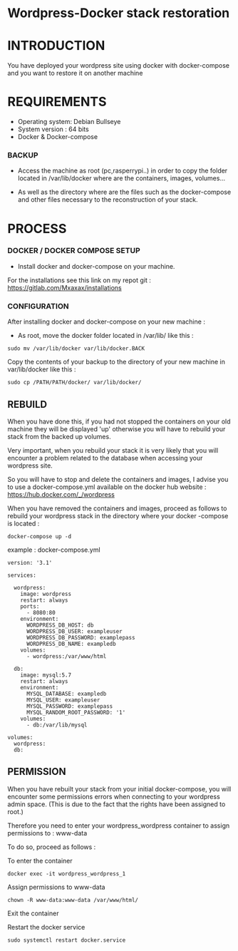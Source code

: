 # Wordpress-Docker stack restoration

# INTRODUCTION
You have deployed your wordpress site using docker with docker-compose and you want to restore it on another machine
# REQUIREMENTS
- Operating system: Debian Bullseye
- System version : 64 bits
- Docker & Docker-compose
### BACKUP
- Access the machine as root (pc,rasperrypi..) in order to copy the folder located in /var/lib/docker where are the containers, images, volumes... 

- As well as the directory where are the files such as the docker-compose and other files necessary to the reconstruction of your stack.
# PROCESS
### DOCKER / DOCKER COMPOSE SETUP
- Install docker and docker-compose on your machine. 

For the installations see this link on my repot git : https://gitlab.com/Mxaxax/installations
### CONFIGURATION
After installing docker and docker-compose on your new machine :

- As root, move the docker folder located in /var/lib/ like this :
```
sudo mv /var/lib/docker var/lib/docker.BACK
```
Copy the contents of your backup to the directory of your new machine in var/lib/docker like this :
```
sudo cp /PATH/PATH/docker/ var/lib/docker/
```
## REBUILD
When you have done this, if you had not stopped the containers on your old machine they will be displayed 'up' otherwise you will have to rebuild your stack from the backed up volumes.

Very important, when you rebuild your stack it is very likely that you will encounter a problem related to the database when accessing your wordpress site. 

So you will have to stop and delete the containers and images, I advise you to use a docker-compose.yml available on the docker hub website : https://hub.docker.com/_/wordpress

When you have removed the containers and images, proceed as follows to rebuild your wordpress stack in the directory where your docker -compose is located :
```
docker-compose up -d
```

example : docker-compose.yml
```
version: '3.1'

services:

  wordpress:
    image: wordpress
    restart: always
    ports:
      - 8080:80
    environment:
      WORDPRESS_DB_HOST: db
      WORDPRESS_DB_USER: exampleuser
      WORDPRESS_DB_PASSWORD: examplepass
      WORDPRESS_DB_NAME: exampledb
    volumes:
      - wordpress:/var/www/html

  db:
    image: mysql:5.7
    restart: always
    environment:
      MYSQL_DATABASE: exampledb
      MYSQL_USER: exampleuser
      MYSQL_PASSWORD: examplepass
      MYSQL_RANDOM_ROOT_PASSWORD: '1'
    volumes:
      - db:/var/lib/mysql

volumes:
  wordpress:
  db:
```
## PERMISSION
When you have rebuilt your stack from your initial docker-compose, you will encounter some permissions errors when connecting to your wordpress admin space. (This is due to the fact that the rights have been assigned to root.)

Therefore you need to enter your wordpress_wordpress container to assign permissions to : www-data

To do so, proceed as follows :

To enter the container
```
docker exec -it wordpress_wordpress_1
```
Assign permissions to www-data
```
chown -R www-data:www-data /var/www/html/
```
Exit the container

Restart the docker service 
```
sudo systemctl restart docker.service
```

